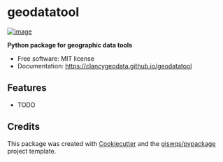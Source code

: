# geodatatool


[![image](https://img.shields.io/pypi/v/geodatatool.svg)](https://pypi.python.org/pypi/geodatatool)


**Python package for geographic data tools**


-   Free software: MIT license
-   Documentation: https://clancygeodata.github.io/geodatatool
    

## Features

-   TODO

## Credits

This package was created with [Cookiecutter](https://github.com/cookiecutter/cookiecutter) and the [giswqs/pypackage](https://github.com/giswqs/pypackage) project template.
